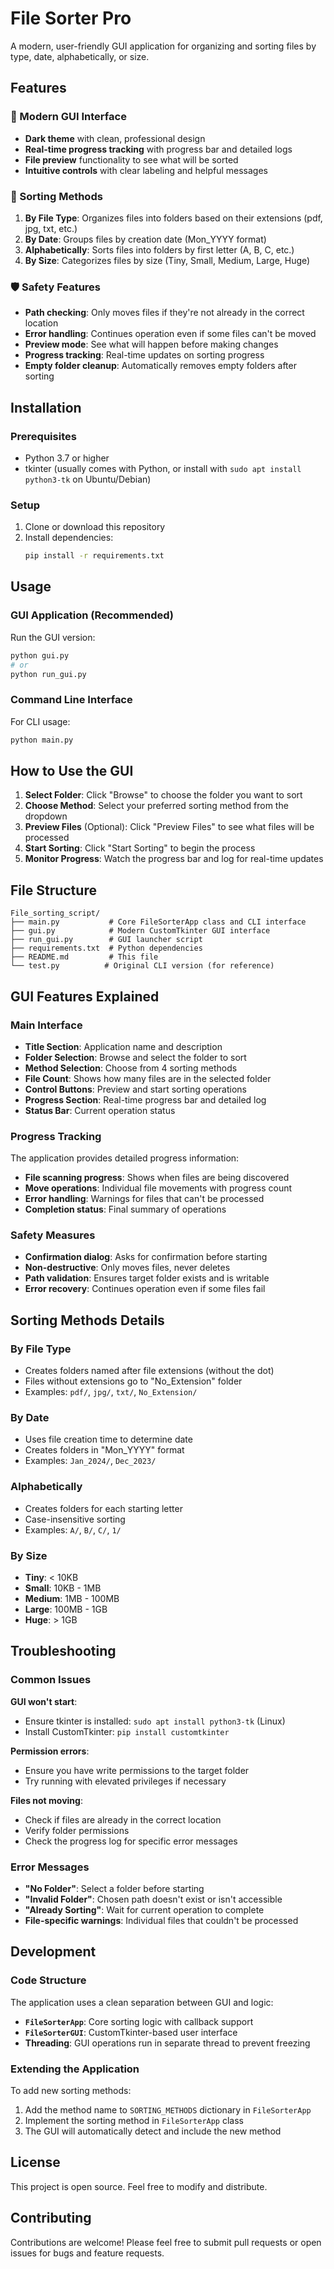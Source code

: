 # File Sorter Pro

A modern, user-friendly GUI application for organizing and sorting files by type, date, alphabetically, or size.

## Features

### 🎨 Modern GUI Interface
- **Dark theme** with clean, professional design
- **Real-time progress tracking** with progress bar and detailed logs
- **File preview** functionality to see what will be sorted
- **Intuitive controls** with clear labeling and helpful messages

### 📁 Sorting Methods
1. **By File Type**: Organizes files into folders based on their extensions (pdf, jpg, txt, etc.)
2. **By Date**: Groups files by creation date (Mon_YYYY format)
3. **Alphabetically**: Sorts files into folders by first letter (A, B, C, etc.)
4. **By Size**: Categorizes files by size (Tiny, Small, Medium, Large, Huge)

### 🛡️ Safety Features
- **Path checking**: Only moves files if they're not already in the correct location
- **Error handling**: Continues operation even if some files can't be moved
- **Preview mode**: See what will happen before making changes
- **Progress tracking**: Real-time updates on sorting progress
- **Empty folder cleanup**: Automatically removes empty folders after sorting

## Installation

### Prerequisites
- Python 3.7 or higher
- tkinter (usually comes with Python, or install with `sudo apt install python3-tk` on Ubuntu/Debian)

### Setup
1. Clone or download this repository
2. Install dependencies:
   ```bash
   pip install -r requirements.txt
   ```

## Usage

### GUI Application (Recommended)
Run the GUI version:
```bash
python gui.py
# or
python run_gui.py
```

### Command Line Interface
For CLI usage:
```bash
python main.py
```

## How to Use the GUI

1. **Select Folder**: Click "Browse" to choose the folder you want to sort
2. **Choose Method**: Select your preferred sorting method from the dropdown
3. **Preview Files** (Optional): Click "Preview Files" to see what files will be processed
4. **Start Sorting**: Click "Start Sorting" to begin the process
5. **Monitor Progress**: Watch the progress bar and log for real-time updates

## File Structure

```
File_sorting_script/
├── main.py           # Core FileSorterApp class and CLI interface
├── gui.py            # Modern CustomTkinter GUI interface
├── run_gui.py        # GUI launcher script
├── requirements.txt  # Python dependencies
├── README.md         # This file
└── test.py          # Original CLI version (for reference)
```

## GUI Features Explained

### Main Interface
- **Title Section**: Application name and description
- **Folder Selection**: Browse and select the folder to sort
- **Method Selection**: Choose from 4 sorting methods
- **File Count**: Shows how many files are in the selected folder
- **Control Buttons**: Preview and start sorting operations
- **Progress Section**: Real-time progress bar and detailed log
- **Status Bar**: Current operation status

### Progress Tracking
The application provides detailed progress information:
- **File scanning progress**: Shows when files are being discovered
- **Move operations**: Individual file movements with progress count
- **Error handling**: Warnings for files that can't be processed
- **Completion status**: Final summary of operations

### Safety Measures
- **Confirmation dialog**: Asks for confirmation before starting
- **Non-destructive**: Only moves files, never deletes
- **Path validation**: Ensures target folder exists and is writable
- **Error recovery**: Continues operation even if some files fail

## Sorting Methods Details

### By File Type
- Creates folders named after file extensions (without the dot)
- Files without extensions go to "No_Extension" folder
- Examples: `pdf/`, `jpg/`, `txt/`, `No_Extension/`

### By Date
- Uses file creation time to determine date
- Creates folders in "Mon_YYYY" format
- Examples: `Jan_2024/`, `Dec_2023/`

### Alphabetically  
- Creates folders for each starting letter
- Case-insensitive sorting
- Examples: `A/`, `B/`, `C/`, `1/`

### By Size
- **Tiny**: < 10KB
- **Small**: 10KB - 1MB  
- **Medium**: 1MB - 100MB
- **Large**: 100MB - 1GB
- **Huge**: > 1GB

## Troubleshooting

### Common Issues

**GUI won't start**:
- Ensure tkinter is installed: `sudo apt install python3-tk` (Linux)
- Install CustomTkinter: `pip install customtkinter`

**Permission errors**:
- Ensure you have write permissions to the target folder
- Try running with elevated privileges if necessary

**Files not moving**:
- Check if files are already in the correct location
- Verify folder permissions
- Check the progress log for specific error messages

### Error Messages
- **"No Folder"**: Select a folder before starting
- **"Invalid Folder"**: Chosen path doesn't exist or isn't accessible
- **"Already Sorting"**: Wait for current operation to complete
- **File-specific warnings**: Individual files that couldn't be processed

## Development

### Code Structure
The application uses a clean separation between GUI and logic:

- **`FileSorterApp`**: Core sorting logic with callback support
- **`FileSorterGUI`**: CustomTkinter-based user interface
- **Threading**: GUI operations run in separate thread to prevent freezing

### Extending the Application
To add new sorting methods:
1. Add the method name to `SORTING_METHODS` dictionary in `FileSorterApp`
2. Implement the sorting method in `FileSorterApp` class
3. The GUI will automatically detect and include the new method

## License

This project is open source. Feel free to modify and distribute.

## Contributing

Contributions are welcome! Please feel free to submit pull requests or open issues for bugs and feature requests.
